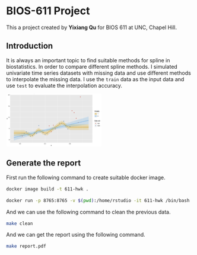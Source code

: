 # BIOS-611 Project

This a project created by **Yixiang Qu** for BIOS 611 at UNC, Chapel Hill.

## Introduction

It is always an important topic to find suitable methods for spline in biostatistics. In order to compare different spline methods. I simulated univariate time series datasets with missing data and use different methods to interpolate the missing data. I use the `train` data as the input data and use `test` to evaluate the interpolation accuracy.

<img src="picture/image-20211028222919185.png" alt="image-20211028222919185" style="zoom:25%;" />

## Generate the report

First run the following command to create suitable docker image.

```bash
docker image build -t 611-hwk .
```


```bash
docker run -p 8765:8765 -v $(pwd):/home/rstudio -it 611-hwk /bin/bash
```

And we can use the following command to clean the previous data.

```bash
make clean
```

And we can get the report using the following command.

```bash
make report.pdf
```
